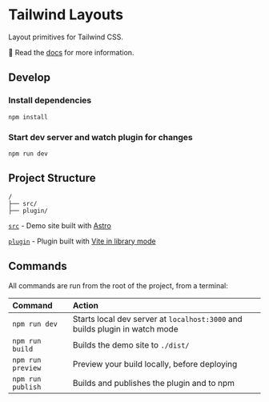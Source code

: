 # Tailwind Layouts

Layout primitives for Tailwind CSS.

📝 Read the [docs](https://tailwind-layouts.netlify.app) for more information.

## Develop

### Install dependencies

```
npm install
```

### Start dev server and watch plugin for changes

```
npm run dev
```

## Project Structure

```
/
├── src/
├── plugin/
```

[`src`](/src) - Demo site built with [Astro](https://astro.build)

[`plugin`](/plugin) - Plugin built with [Vite in library mode](https://vitejs.dev/guide/build.html#library-mode)

## Commands

All commands are run from the root of the project, from a terminal:

| Command           | Action                                                                      |
| :---------------- | :-------------------------------------------------------------------------- |
| `npm run dev`     | Starts local dev server at `localhost:3000` and builds plugin in watch mode |
| `npm run build`   | Builds the demo site to `./dist/`                                           |
| `npm run preview` | Preview your build locally, before deploying                                |
| `npm run publish` | Builds and publishes the plugin and to npm                                  |
